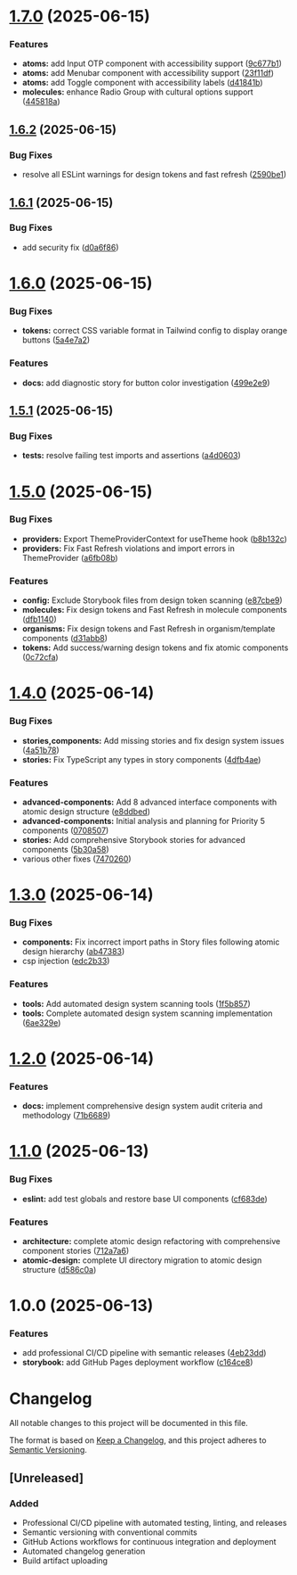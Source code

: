 # [1.7.0](https://github.com/wtfzdotnet/recipeer-frontend/compare/v1.6.2...v1.7.0) (2025-06-15)


### Features

* **atoms:** add Input OTP component with accessibility support ([9c677b1](https://github.com/wtfzdotnet/recipeer-frontend/commit/9c677b16d7ac0b142bf1301e8de2972a46d36265))
* **atoms:** add Menubar component with accessibility support ([23f11df](https://github.com/wtfzdotnet/recipeer-frontend/commit/23f11df6990a8d16cca952bd4550944ad244fe6a))
* **atoms:** add Toggle component with accessibility labels ([d41841b](https://github.com/wtfzdotnet/recipeer-frontend/commit/d41841bd674666a86d35b83917f918540a23da90))
* **molecules:** enhance Radio Group with cultural options support ([445818a](https://github.com/wtfzdotnet/recipeer-frontend/commit/445818a83e54561e5b95b7601dd7b9bd4a82fc22))

## [1.6.2](https://github.com/wtfzdotnet/recipeer-frontend/compare/v1.6.1...v1.6.2) (2025-06-15)


### Bug Fixes

* resolve all ESLint warnings for design tokens and fast refresh ([2590be1](https://github.com/wtfzdotnet/recipeer-frontend/commit/2590be176ac154e5fcd220cf95d522392222272f))

## [1.6.1](https://github.com/wtfzdotnet/recipeer-frontend/compare/v1.6.0...v1.6.1) (2025-06-15)


### Bug Fixes

* add security fix ([d0a6f86](https://github.com/wtfzdotnet/recipeer-frontend/commit/d0a6f86c367550070c1df882153ec248712dd077))

# [1.6.0](https://github.com/wtfzdotnet/recipeer-frontend/compare/v1.5.1...v1.6.0) (2025-06-15)


### Bug Fixes

* **tokens:** correct CSS variable format in Tailwind config to display orange buttons ([5a4e7a2](https://github.com/wtfzdotnet/recipeer-frontend/commit/5a4e7a25b2985d10343a0cc1a4b3a6b187ab7c7a))


### Features

* **docs:** add diagnostic story for button color investigation ([499e2e9](https://github.com/wtfzdotnet/recipeer-frontend/commit/499e2e90cc60d5acdd1c99715a54099be00c3830))

## [1.5.1](https://github.com/wtfzdotnet/recipeer-frontend/compare/v1.5.0...v1.5.1) (2025-06-15)


### Bug Fixes

* **tests:** resolve failing test imports and assertions ([a4d0603](https://github.com/wtfzdotnet/recipeer-frontend/commit/a4d060321568aa4b2d2fe17ed1e64d3765bf562c))

# [1.5.0](https://github.com/wtfzdotnet/recipeer-frontend/compare/v1.4.0...v1.5.0) (2025-06-15)


### Bug Fixes

* **providers:** Export ThemeProviderContext for useTheme hook ([b8b132c](https://github.com/wtfzdotnet/recipeer-frontend/commit/b8b132cafc7d9ae50be5ebbaabc702029789b0f5))
* **providers:** Fix Fast Refresh violations and import errors in ThemeProvider ([a6fb08b](https://github.com/wtfzdotnet/recipeer-frontend/commit/a6fb08b0dbb62992f81a50ae5c60a06b2933d0b8))


### Features

* **config:** Exclude Storybook files from design token scanning ([e87cbe9](https://github.com/wtfzdotnet/recipeer-frontend/commit/e87cbe923a844dcc07e45f3a2bdcab48546b1d9c))
* **molecules:** Fix design tokens and Fast Refresh in molecule components ([dfb1140](https://github.com/wtfzdotnet/recipeer-frontend/commit/dfb1140150a421bda60090db7631942583d810aa))
* **organisms:** Fix design tokens and Fast Refresh in organism/template components ([d31abb8](https://github.com/wtfzdotnet/recipeer-frontend/commit/d31abb8494b05182e5a23db0b63aededa14832d7))
* **tokens:** Add success/warning design tokens and fix atomic components ([0c72cfa](https://github.com/wtfzdotnet/recipeer-frontend/commit/0c72cfaf6afc404af7d633b6d0db7e98dda3be43))

# [1.4.0](https://github.com/wtfzdotnet/recipeer-frontend/compare/v1.3.0...v1.4.0) (2025-06-14)


### Bug Fixes

* **stories,components:** Add missing stories and fix design system issues ([4a51b78](https://github.com/wtfzdotnet/recipeer-frontend/commit/4a51b784ce431cbf30f6a911b6ca236f18310978))
* **stories:** Fix TypeScript any types in story components ([4dfb4ae](https://github.com/wtfzdotnet/recipeer-frontend/commit/4dfb4ae871001d0300e3fbc21f8598235b5bb69d))


### Features

* **advanced-components:** Add 8 advanced interface components with atomic design structure ([e8ddbed](https://github.com/wtfzdotnet/recipeer-frontend/commit/e8ddbed86b29d98a89fd997d196fedb63464b793))
* **advanced-components:** Initial analysis and planning for Priority 5 components ([0708507](https://github.com/wtfzdotnet/recipeer-frontend/commit/07085072131513aa719c78bf304d1b9104255ae8))
* **stories:** Add comprehensive Storybook stories for advanced components ([5b30a58](https://github.com/wtfzdotnet/recipeer-frontend/commit/5b30a58e641e1b75f05fd37158e369abab0aca8b))
* various other fixes ([7470260](https://github.com/wtfzdotnet/recipeer-frontend/commit/747026059780e839b32ac87d96e5e1090c1526a3))

# [1.3.0](https://github.com/wtfzdotnet/recipeer-frontend/compare/v1.2.0...v1.3.0) (2025-06-14)


### Bug Fixes

* **components:** Fix incorrect import paths in Story files following atomic design hierarchy ([ab47383](https://github.com/wtfzdotnet/recipeer-frontend/commit/ab473834f9157ded58663c033da57e93058d9c73))
* csp injection ([edc2b33](https://github.com/wtfzdotnet/recipeer-frontend/commit/edc2b33fc8af349fcf9879b9b21e8a8c360972cc))


### Features

* **tools:** Add automated design system scanning tools ([1f5b857](https://github.com/wtfzdotnet/recipeer-frontend/commit/1f5b857c743af6a80062ac6ffc65a2faa6f00fdb))
* **tools:** Complete automated design system scanning implementation ([6ae329e](https://github.com/wtfzdotnet/recipeer-frontend/commit/6ae329ead5acb281c932abbb43a17e7e2d223834))

# [1.2.0](https://github.com/wtfzdotnet/recipeer-frontend/compare/v1.1.0...v1.2.0) (2025-06-14)


### Features

* **docs:** implement comprehensive design system audit criteria and methodology ([71b6689](https://github.com/wtfzdotnet/recipeer-frontend/commit/71b668910cf9fc6838abd20bf5ccfa5890d250c5))

# [1.1.0](https://github.com/wtfzdotnet/recipeer-frontend/compare/v1.0.0...v1.1.0) (2025-06-13)


### Bug Fixes

* **eslint:** add test globals and restore base UI components ([cf683de](https://github.com/wtfzdotnet/recipeer-frontend/commit/cf683de7172f9feb393c48529aad8b40aa78b155))


### Features

* **architecture:** complete atomic design refactoring with comprehensive component stories ([712a7a6](https://github.com/wtfzdotnet/recipeer-frontend/commit/712a7a62c69de314261a2d03e6bcabed38ec179a))
* **atomic-design:** complete UI directory migration to atomic design structure ([d586c0a](https://github.com/wtfzdotnet/recipeer-frontend/commit/d586c0ae79f7f453fd87cb144e71f61088f35f1a))

# 1.0.0 (2025-06-13)


### Features

* add professional CI/CD pipeline with semantic releases ([4eb23dd](https://github.com/wtfzdotnet/recipeer-frontend/commit/4eb23dd303427f0d962e5ee36ce33bdce700b8ef))
* **storybook:** add GitHub Pages deployment workflow ([c164ce8](https://github.com/wtfzdotnet/recipeer-frontend/commit/c164ce8c62d68ca8b0499b527de4b47a31d01fe3))

# Changelog

All notable changes to this project will be documented in this file.

The format is based on [Keep a Changelog](https://keepachangelog.com/en/1.0.0/),
and this project adheres to [Semantic Versioning](https://semver.org/spec/v2.0.0.html).

## [Unreleased]

### Added
- Professional CI/CD pipeline with automated testing, linting, and releases
- Semantic versioning with conventional commits
- GitHub Actions workflows for continuous integration and deployment
- Automated changelog generation
- Build artifact uploading

